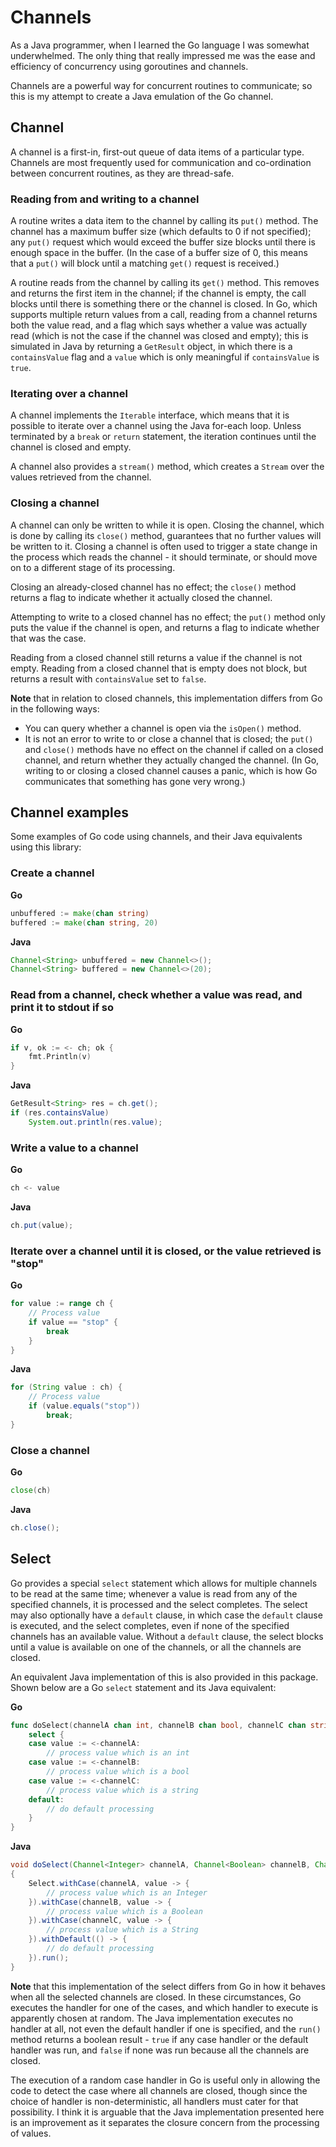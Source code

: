 # Channels

As a Java programmer, when I learned the Go language I was somewhat underwhelmed. The only thing
that really impressed me was the ease and efficiency of concurrency using goroutines and channels.

Channels are a powerful way for concurrent routines to communicate; so this is my attempt to create
a Java emulation of the Go channel.

## Channel

A channel is a first-in, first-out queue of data items of a particular type. 
Channels are most frequently used for communication and co-ordination between concurrent routines, 
as they are thread-safe.

### Reading from and writing to a channel

A routine writes a data item to the channel by calling its `put()` method.
The channel has a maximum buffer size (which defaults to 0 if not specified); any `put()` request which would
exceed the buffer size blocks until there is enough space in the buffer. (In the case of
a buffer size of 0, this means that a `put()` will block until a matching `get()` request is received.)

A routine reads from the channel by calling its `get()` method. This removes and returns the first
item in the channel; if the channel is empty, the call blocks until there is something there or the channel
is closed.
In Go, which supports multiple return values from a call, reading from a channel returns both the value read, and a flag which says whether a value was actually read (which is not the case if the channel was closed and empty);
this is simulated in Java by returning a `GetResult` object, in which there is a `containsValue` flag
and a `value` which is only meaningful if `containsValue` is `true`.

### Iterating over a channel

A channel implements the `Iterable` interface, which means that it is possible to iterate over a channel using the Java for-each loop. Unless terminated by a `break` or `return` statement, the iteration continues until the channel is closed and empty.

A channel also provides a `stream()` method, which creates a `Stream` over the values retrieved from the channel.

### Closing a channel

A channel can only be written to while it is open. Closing the channel, which is done by calling its
`close()` method, guarantees that no further values will be written to it.
Closing a channel is often used
to trigger a state change in the process which reads the channel - it should terminate, or 
should move on to a different stage of its processing.
 
Closing an already-closed channel has no effect; the `close()` method 
returns a flag to indicate whether it actually closed the channel.

Attempting to write to a closed channel
has no effect; the `put()` method
only puts the value if the channel is open, and returns a flag to indicate whether that was the case.

Reading from a closed channel still returns a value if the channel is not empty.
Reading from a closed channel that is empty does not block, but returns a result with `containsValue`
set to `false`.

**Note** that in relation to closed channels, this implementation
differs from Go in the following ways:
* You can query whether a channel
is open via the `isOpen()` method.
* It is not an error to write to or close a channel that is closed; the `put()` and `close()`
methods have no effect on the channel if called on a closed channel, and return whether they
actually changed the channel. (In Go, writing to or closing a closed channel causes a panic, which
is how Go communicates that something has gone very wrong.)

## Channel examples

Some examples of Go code using channels, and their Java equivalents using this library:

### Create a channel

**Go**

```go
unbuffered := make(chan string)
buffered := make(chan string, 20)
```

**Java**

```java
Channel<String> unbuffered = new Channel<>();
Channel<String> buffered = new Channel<>(20);
```

### Read from a channel, check whether a value was read, and print it to stdout if so

**Go**

```go
if v, ok := <- ch; ok {
	fmt.Println(v)
}
```

**Java**

```java
GetResult<String> res = ch.get();
if (res.containsValue) 
	System.out.println(res.value);
```

### Write a value to a channel

**Go**

```go
ch <- value
```

**Java**

```java
ch.put(value);
```

### Iterate over a channel until it is closed, or the value retrieved is "stop"

**Go**

```go
for value := range ch {
	// Process value
	if value == "stop" {
		break
	}
}
```

**Java**

```java
for (String value : ch) {
	// Process value
	if (value.equals("stop"))
		break;
}
```

### Close a channel

**Go**

```go
close(ch)
```

**Java**

```java
ch.close();
```

## Select

Go provides a special `select` statement which allows for multiple channels to be read
at the same time; whenever a value is read from any of the specified channels, it is processed and
the select completes. The select may also optionally have a `default` clause, in which
case the `default` clause is executed, and the select completes, even if none of the specified channels
has an available value. Without a `default` clause, the select blocks until a value is available on one
of the channels, or all the channels are closed.

An equivalent Java implementation of this is also provided in this package. Shown below are a Go `select`
statement and its Java equivalent:

**Go**  

```go
func doSelect(channelA chan int, channelB chan bool, channelC chan string) {
	select {
	case value := <-channelA:
		// process value which is an int  
	case value := <-channelB:
		// process value which is a bool
	case value := <-channelC:
		// process value which is a string
	default:
		// do default processing
	}
}
```

**Java**  

```java
void doSelect(Channel<Integer> channelA, Channel<Boolean> channelB, Channel<String> channelC)
{
	Select.withCase(channelA, value -> {
		// process value which is an Integer  
	}).withCase(channelB, value -> {
		// process value which is a Boolean  
	}).withCase(channelC, value -> {
		// process value which is a String  
	}).withDefault(() -> {
		// do default processing
	}).run();
}
```

**Note** that this implementation of the select differs from Go in how it behaves when all the selected
channels are closed. In these circumstances, Go executes the handler for one of the cases, and which handler 
to execute is apparently chosen at random. The Java implementation executes no handler at all, not even the
default handler if one is specified, and the `run()` method returns a boolean result - `true` if any case
handler or the default handler was run, and `false` if none was run because all the channels are closed. 

The execution of a random case handler in Go is useful only in allowing the code to detect the case where
all channels are closed, though since the choice of handler is non-deterministic, all handlers must cater
for that possibility. I think it is arguable that the Java implementation presented here is an improvement 
as it separates the closure concern from the processing of values.